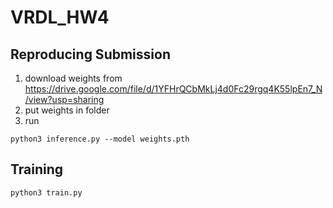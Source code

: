 # VRDL_HW4
## Reproducing Submission
1. download weights from https://drive.google.com/file/d/1YFHrQCbMkLj4d0Fc29rgq4K55lpEn7_N/view?usp=sharing
2. put weights in folder
3. run 
```
python3 inference.py --model weights.pth
```

## Training
```
python3 train.py
```
